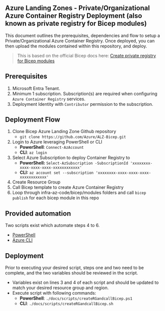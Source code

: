 <!-- markdownlint-disable -->
## Azure Landing Zones - Private/Organizational Azure Container Registry Deployment (also known as private registry for Bicep modules)
<!-- markdownlint-restore -->

This document outlines the prerequisites, dependencies and flow to setup a Private/Organizational Azure Container Registry.  Once deployed, you can then upload the modules contained within this repository, and deploy.

> This is based on the official Bicep docs here: [Create private registry for Bicep modules](https://learn.microsoft.com/azure/azure-resource-manager/bicep/private-module-registry)

## Prerequisites

1. Microsoft Entra Tenant.
2. Minimum 1 subscription.  Subscription(s) are required when configuring `Azure Container Registry` services.
3. Deployment Identity with `Contributor` permission to the subscription.

## Deployment Flow

1. Clone Bicep Azure Landing Zone Github repository
    - `git clone https://github.com/Azure/ALZ-Bicep.git`
2. Login to Azure leveraging PowerShell or CLI
    - **PowerShell**: `Connect-AzAccount`
    - **CLI**: `az login`
3. Select Azure Subscription to deploy Container Registry to
    - **PowerShell:** `Select-AzSubscription -SubscriptionId 'xxxxxxxx-xxxx-xxxx-xxxx-xxxxxxxxxxxx'`
    - **CLI:** `az account set --subscription 'xxxxxxxx-xxxx-xxxx-xxxx-xxxxxxxxxxxx'`
4. Create Resource Group
5. Call Bicep template to create Azure Container Registry
6. Loop through infra-az-code/bicep/modules folders and call `bicep publish` for each bicep module in this repo

## Provided automation

Two scripts exist which automate steps 4 to 6.
* [PowerShell](https://github.com/Azure/ALZ-Bicep/blob/main/docs/scripts/createRGandcallBicep.ps1)
* [Azure CLI](https://github.com/Azure/ALZ-Bicep/blob/main/docs/scripts/createRGandcallBicep.sh)

## Deployment
Prior to executing your desired script, steps one and two need to be complete, and the two variables should be reviewed in the script.
* Variables exist on lines 3 and 4 of each script and should be updated to match your desired resource group and region.
* Execute script with following commands:
  - **PowerShell**: `./docs/scripts/createRGandcallBicep.ps1`
  - **CLI**: `./docs/scripts/createRGandcallBicep.sh`
